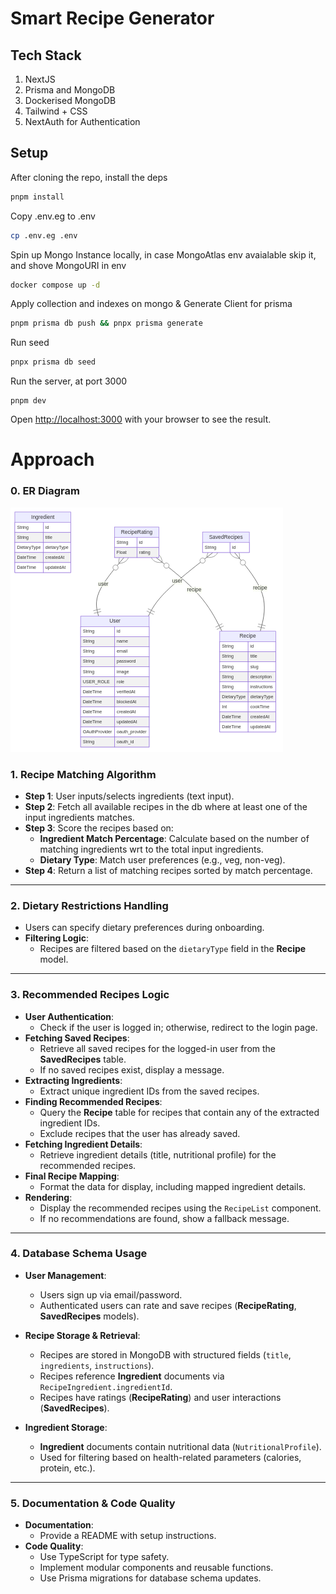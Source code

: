 # Smart Recipe Generator

## Tech Stack

1. NextJS
2. Prisma and MongoDB
3. Dockerised MongoDB
4. Tailwind + CSS
5. NextAuth for Authentication

## Setup

After cloning the repo, install the deps

```bash
pnpm install
```

Copy .env.eg to .env

```bash
cp .env.eg .env
```

Spin up Mongo Instance locally, in case MongoAtlas env avaialable skip it, and shove MongoURI in env

```bash
docker compose up -d
```

Apply collection and indexes on mongo & Generate Client for prisma

```bash
pnpm prisma db push && pnpx prisma generate
```

Run seed

```bash
pnpx prisma db seed
```

Run the server, at port 3000

```
pnpm dev
```

Open [http://localhost:3000](http://localhost:3000) with your browser to see the result.

# Approach

### **0. ER Diagram**

![My SVG](./er-diagram.png)

### **1. Recipe Matching Algorithm**

- **Step 1**: User inputs/selects ingredients (text input).
- **Step 2**: Fetch all available recipes in the db where at least one of the input ingredients matches.
- **Step 3**: Score the recipes based on:
  - **Ingredient Match Percentage**: Calculate based on the number of matching ingredients wrt to the total input ingredients.
  - **Dietary Type**: Match user preferences (e.g., veg, non-veg).
- **Step 4**: Return a list of matching recipes sorted by match percentage.

---

### **2. Dietary Restrictions Handling**

- Users can specify dietary preferences during onboarding.
- **Filtering Logic**:
  - Recipes are filtered based on the `dietaryType` field in the **Recipe** model.

---

### **3. Recommended Recipes Logic**

- **User Authentication**:
  - Check if the user is logged in; otherwise, redirect to the login page.
- **Fetching Saved Recipes**:
  - Retrieve all saved recipes for the logged-in user from the **SavedRecipes** table.
  - If no saved recipes exist, display a message.
- **Extracting Ingredients**:
  - Extract unique ingredient IDs from the saved recipes.
- **Finding Recommended Recipes**:
  - Query the **Recipe** table for recipes that contain any of the extracted ingredient IDs.
  - Exclude recipes that the user has already saved.
- **Fetching Ingredient Details**:
  - Retrieve ingredient details (title, nutritional profile) for the recommended recipes.
- **Final Recipe Mapping**:
  - Format the data for display, including mapped ingredient details.
- **Rendering**:
  - Display the recommended recipes using the `RecipeList` component.
  - If no recommendations are found, show a fallback message.

---

### **4. Database Schema Usage**

- **User Management**:

  - Users sign up via email/password.
  - Authenticated users can rate and save recipes (**RecipeRating**, **SavedRecipes** models).

- **Recipe Storage & Retrieval**:

  - Recipes are stored in MongoDB with structured fields (`title`, `ingredients`, `instructions`).
  - Recipes reference **Ingredient** documents via `RecipeIngredient.ingredientId`.
  - Recipes have ratings (**RecipeRating**) and user interactions (**SavedRecipes**).

- **Ingredient Storage**:
  - **Ingredient** documents contain nutritional data (`NutritionalProfile`).
  - Used for filtering based on health-related parameters (calories, protein, etc.).

---

### **5. Documentation & Code Quality**

- **Documentation**:
  - Provide a README with setup instructions.
- **Code Quality**:
  - Use TypeScript for type safety.
  - Implement modular components and reusable functions.
  - Use Prisma migrations for database schema updates.
